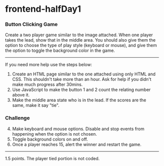 # frontend-halfDay1

### Button Clicking Game

Create a two player game similar to the image attached. When one player takes the lead, show that in the middle area. You should also give them the option to choose the type of play style (keyboard or mouse), and give them the option to toggle the background color in the game.

<hr>
If you need more help use the steps below:

1) Create an HTML page similar to the one attached using only HTML and CSS. This shouldn't take more than an hour. Ask for help if you didn't make much progress after 30mins.
2) Use JavaScript to make the button 1 and 2 count the relating number above it.
3) Make the middle area state who is in the lead. If the scores are the same, make it say "tie".

### Challenge
4) Make keyboard and mouse options. Disable and stop events from happening when the option is not chosen.
5) Toggle background colors on and off.
6) Once a player reaches 15, alert the winner and restart the game.
<hr>
1.5 points. The player tied portion is not coded.